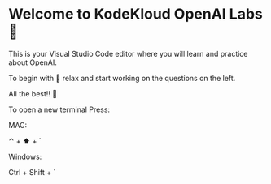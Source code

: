 # Welcome to KodeKloud OpenAI Labs :rocket:

This is your Visual Studio Code editor where you will learn and practice about OpenAI.

To begin with :tropical_drink: relax and start working on the questions on the left. 

All the best!! :muscle: 

To open a new terminal Press:

MAC:

⌃ + :arrow_up:  + `

Windows:

Ctrl + Shift + `

